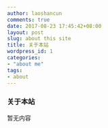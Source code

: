 ```yaml
---
author: laoshancun
comments: true
date: 2017-08-23 17:45:42+08:00
layout: post
slug: about this site
title: 关于本站
wordpress_id: 1
categories:
- "about me"
tags:
- about
---
```


### 关于本站
暂无内容
